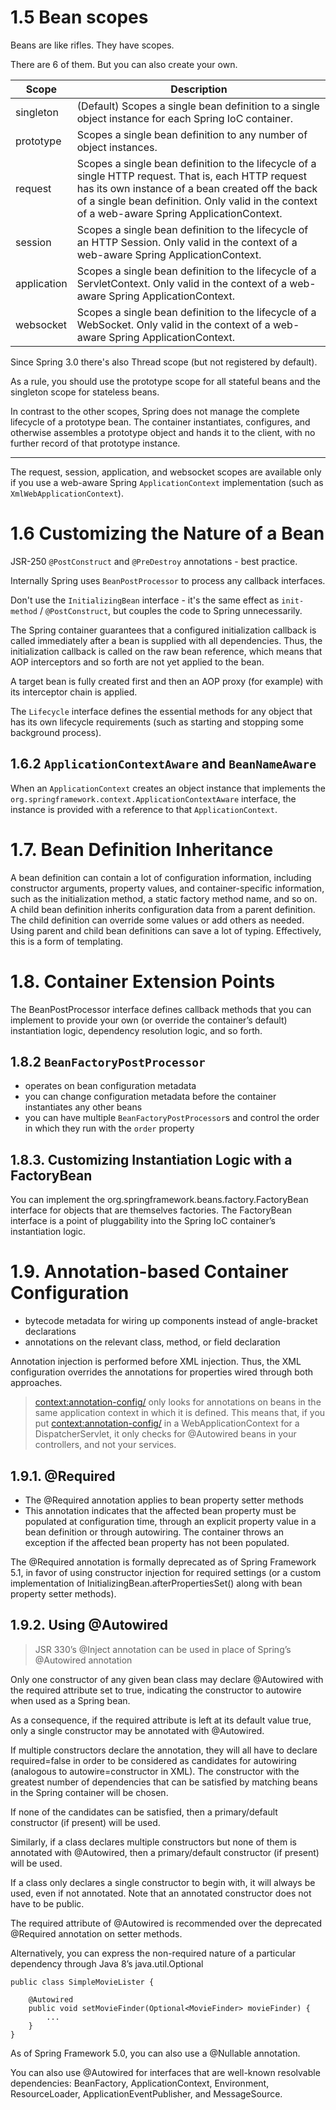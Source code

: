 # 1.5 Bean scopes

Beans are like rifles. They have scopes.

There are 6 of them. But you can also create your own.

| Scope     | Description   |
|-----------|---------------|
| singleton | (Default) Scopes a single bean definition to a single object instance for each Spring IoC container. |
| prototype | Scopes a single bean definition to any number of object instances. |
| request   | Scopes a single bean definition to the lifecycle of a single HTTP request. That is, each HTTP request has its own instance of a bean created off the back of a single bean definition. Only valid in the context of a web-aware Spring ApplicationContext. |
| session   | Scopes a single bean definition to the lifecycle of an HTTP Session. Only valid in the context of a web-aware Spring ApplicationContext. |
| application | Scopes a single bean definition to the lifecycle of a ServletContext. Only valid in the context of a web-aware Spring ApplicationContext. |
| websocket | Scopes a single bean definition to the lifecycle of a WebSocket. Only valid in the context of a web-aware Spring ApplicationContext. |

Since Spring 3.0 there's also Thread scope (but not registered by default).

As a rule, you should use the prototype scope for all stateful beans and the singleton scope for stateless beans.

In contrast to the other scopes, Spring does not manage the complete lifecycle of a prototype bean. The container instantiates, configures, and otherwise assembles a prototype object and hands it to the client, with no further record of that prototype instance.

---

The request, session, application, and websocket scopes are available only if you use a web-aware 
Spring `ApplicationContext` implementation (such as `XmlWebApplicationContext`).

# 1.6 Customizing the Nature of a Bean 

JSR-250 `@PostConstruct` and `@PreDestroy` annotations - best practice.

Internally Spring uses `BeanPostProcessor` to process any callback interfaces.

Don't use the `InitializingBean` interface - it's the same effect as `init-method` / `@PostConstruct`, but couples
the code to Spring unnecessarily.

The Spring container guarantees that a configured initialization callback is called immediately after a bean is supplied with all dependencies. Thus, the initialization callback is called on the raw bean reference, which means that AOP interceptors and so forth are not yet applied to the bean.

A target bean is fully created first and then an AOP proxy (for example) with its interceptor chain is applied.

The `Lifecycle` interface defines the essential methods for any object that has its own lifecycle requirements (such as starting and stopping some background process).


## 1.6.2 `ApplicationContextAware` and `BeanNameAware`

When an `ApplicationContext` creates an object instance that implements the `org.springframework.context.ApplicationContextAware` 
interface, the instance is provided with a reference to that `ApplicationContext`.

# 1.7. Bean Definition Inheritance

A bean definition can contain a lot of configuration information, including constructor arguments, property values, and container-specific information, such as the initialization method, a static factory method name, and so on. A child bean definition inherits configuration data from a parent definition. The child definition can override some values or add others as needed. Using parent and child bean definitions can save a lot of typing. Effectively, this is a form of templating.

# 1.8. Container Extension Points

The BeanPostProcessor interface defines callback methods that you can implement to provide your own (or override the container’s default) instantiation logic, dependency resolution logic, and so forth.

## 1.8.2 `BeanFactoryPostProcessor`

- operates on bean configuration metadata
- you can change configuration metadata before the container instantiates any other beans
- you can have multiple `BeanFactoryPostProcessor`s and control the order in which they run with the `order` property

## 1.8.3. Customizing Instantiation Logic with a FactoryBean
You can implement the org.springframework.beans.factory.FactoryBean interface for objects that are themselves factories.
The FactoryBean interface is a point of pluggability into the Spring IoC container’s instantiation logic. 

# 1.9. Annotation-based Container Configuration
- bytecode metadata for wiring up components instead of angle-bracket declarations
- annotations on the relevant class, method, or field declaration

Annotation injection is performed before XML injection. 
Thus, the XML configuration overrides the annotations for properties wired through both approaches.

> <context:annotation-config/> only looks for annotations on beans in the same application context in which it is defined. 
>This means that, if you put <context:annotation-config/> in a WebApplicationContext for a DispatcherServlet, it only 
>checks for @Autowired beans in your controllers, and not your services.

## 1.9.1. @Required

- The @Required annotation applies to bean property setter methods
- This annotation indicates that the affected bean property must be populated at configuration time, 
through an explicit property value in a bean definition or through autowiring. 
The container throws an exception if the affected bean property has not been populated.
	
The @Required annotation is formally deprecated as of Spring Framework 5.1, in favor of using constructor 
injection for required settings (or a custom implementation of InitializingBean.afterPropertiesSet() along with 
bean property setter methods).

## 1.9.2. Using @Autowired

> JSR 330’s @Inject annotation can be used in place of Spring’s @Autowired annotation

	
Only one constructor of any given bean class may declare @Autowired with the required attribute set to true, 
indicating the constructor to autowire when used as a Spring bean. 

As a consequence, if the required attribute is left at its default value true, only a single constructor may be annotated with @Autowired. 

If multiple constructors declare the annotation, they will all have to declare required=false in order to be considered 
as candidates for autowiring (analogous to autowire=constructor in XML). The constructor with the greatest number of 
dependencies that can be satisfied by matching beans in the Spring container will be chosen. 

If none of the candidates can be satisfied, then a primary/default constructor (if present) will be used. 

Similarly, if a class declares multiple constructors but none of them is annotated with @Autowired, then a 
primary/default constructor (if present) will be used. 

If a class only declares a single constructor to begin with, it will always be used, even if not annotated. 
Note that an annotated constructor does not have to be public.

The required attribute of @Autowired is recommended over the deprecated @Required annotation on setter methods.

Alternatively, you can express the non-required nature of a particular dependency through Java 8’s java.util.Optional

```
public class SimpleMovieLister {

    @Autowired
    public void setMovieFinder(Optional<MovieFinder> movieFinder) {
        ...
    }
}
```

As of Spring Framework 5.0, you can also use a @Nullable annotation.

You can also use @Autowired for interfaces that are well-known resolvable dependencies: BeanFactory, ApplicationContext, 
Environment, ResourceLoader, ApplicationEventPublisher, and MessageSource.

